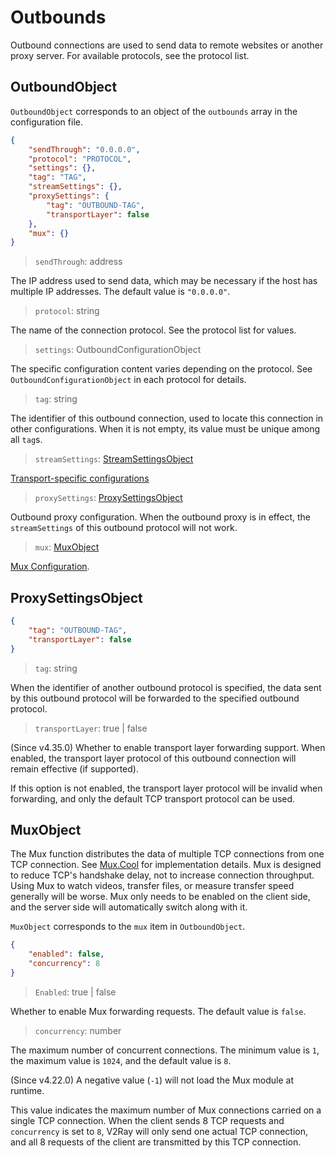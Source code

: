 # Outbounds

Outbound connections are used to send data to remote websites or another proxy server. For available protocols, see the protocol list.

## OutboundObject

`OutboundObject` corresponds to an object of the `outbounds` array in the configuration file.

```json
{
    "sendThrough": "0.0.0.0",
    "protocol": "PROTOCOL",
    "settings": {},
    "tag": "TAG",
    "streamSettings": {},
    "proxySettings": {
        "tag": "OUTBOUND-TAG",
        "transportLayer": false
    },
    "mux": {}
}
```

> `sendThrough`: address

The IP address used to send data, which may be necessary if the host has multiple IP addresses. The default value is `"0.0.0.0"`.

> `protocol`: string

The name of the connection protocol. See the protocol list for values.

> `settings`: OutboundConfigurationObject

The specific configuration content varies depending on the protocol. See `OutboundConfigurationObject` in each protocol for details.

> `tag`: string

The identifier of this outbound connection, used to locate this connection in other configurations. When it is not empty, its value must be unique among all `tag`s.

> `streamSettings`: [StreamSettingsObject](transport.md#streamsettingsobject)

[Transport-specific configurations](transport.md#StreamSettingsObject)

> `proxySettings`: [ProxySettingsObject](#proxysettingsobject)

Outbound proxy configuration. When the outbound proxy is in effect, the `streamSettings` of this outbound protocol will not work.

> `mux`: [MuxObject](#muxobject)

[Mux Configuration](#muxobject).

## ProxySettingsObject

```json
{
    "tag": "OUTBOUND-TAG",
    "transportLayer": false
}
```

> `tag`: string

When the identifier of another outbound protocol is specified, the data sent by this outbound protocol will be forwarded to the specified outbound protocol.

> `transportLayer`: true | false

(Since v4.35.0) Whether to enable transport layer forwarding support. When enabled, the transport layer protocol of this outbound connection will remain effective (if supported).

If this option is not enabled, the transport layer protocol will be invalid when forwarding, and only the default TCP transport protocol can be used.

## MuxObject

The Mux function distributes the data of multiple TCP connections from one TCP connection. See [Mux.Cool](../developer/protocols/muxcool.md) for implementation details. Mux is designed to reduce TCP's handshake delay, not to increase connection throughput. Using Mux to watch videos, transfer files, or measure transfer speed generally will be worse. Mux only needs to be enabled on the client side, and the server side will automatically switch along with it.

`MuxObject` corresponds to the `mux` item in `OutboundObject`.

```json
{
    "enabled": false,
    "concurrency": 8
}
```

> `Enabled`: true | false

Whether to enable Mux forwarding requests. The default value is `false`.

> `concurrency`: number

The maximum number of concurrent connections. The minimum value is `1`, the maximum value is `1024`, and the default value is `8`.

(Since v4.22.0) A negative value (`-1`) will not load the Mux module at runtime.

This value indicates the maximum number of Mux connections carried on a single TCP connection. When the client sends 8 TCP requests and `concurrency` is set to `8`, V2Ray will only send one actual TCP connection, and all 8 requests of the client are transmitted by this TCP connection.

